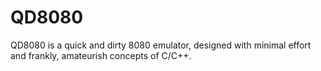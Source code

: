 # QD8080
QD8080 is a quick and dirty 8080 emulator, designed with minimal effort and frankly, amateurish concepts of C/C++.
